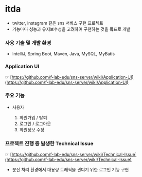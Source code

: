 # itda

- twitter, instagram 같은 sns 서비스 구현 프로젝트
- 기능마다 성능과 유지보수성을 고려하여 구현하는 것을 목표로 개발



### 사용 기술 및 개발 환경

- IntelliJ, Spring Boot, Maven, Java, MySQL, MyBatis



### Application UI

☞ [https://github.com/f-lab-edu/sns-server/wiki/Application-UI](https://github.com/f-lab-edu/sns-server/wiki/Application-UI)



### 주요 기능

* 사용자

  1. 회원가입 / 탈퇴
  2. 로그인 / 로그아웃
  3. 회원정보 수정



### 프로젝트 진행 중 발생한 Technical Issue

☞ [https://github.com/f-lab-edu/sns-server/wiki/Technical-Issue](https://github.com/f-lab-edu/sns-server/wiki/Technical-Issue)

* 분산 처리 환경에서 대용량 트래픽을 견디기 위한 로그인 기능 구현